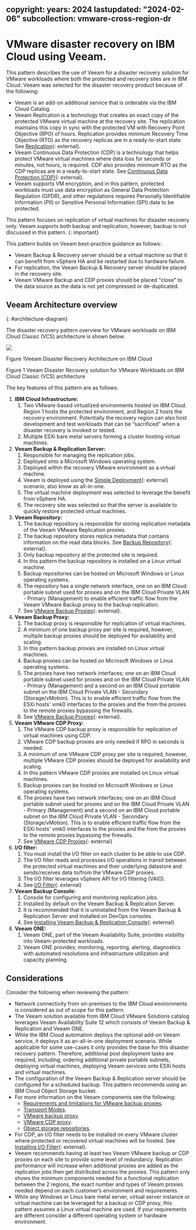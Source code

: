 ## copyright: years: 2024 lastupdated: "2024-02-06" subcollection: vmware-cross-region-dr

# VMware disaster recovery on IBM Cloud using Veeam.

This pattern describes the use of Veeam for a disaster recovery solution for VMware workloads where both the protected and recovery sites are in IBM Cloud. Veeam was selected for the disaster recovery product because of the following:

-   Veeam is an add-on additional service that is orderable via the IBM Cloud Catalog.
-   Veeam Replication is a technology that creates an exact copy of the protected VMware virtual machine at the recovery site. The replication maintains this copy in sync with the protected VM with Recovery Point Objective (RPO) of hours. Replication provides minimum Recovery Time Objective (RTO) as the recovery replicas are in a ready-to-start state. See [Replication](https://helpcenter.veeam.com/docs/backup/vsphere/replication.html?ver=120){: external}.
-   Veeam Continuous Data Protection (CDP) is a technology that helps protect VMware virtual machines where data loss for seconds or minutes, not hours, is required. CDP also provides minimum RTO as the CDP replicas are in a ready-to-start state. See [Continuous Data Protection (CDP)](https://helpcenter.veeam.com/docs/backup/vsphere/cdp_replication.html?ver=120){: external}.
-   Veeam supports VM encryption, and in this pattern, protected workloads must use data encryption as General Data Protection Regulation (GPDR), and other regulations requires Personally Identifiable Information (PII) or Sensitive Personal Information (SPI) data to be protected.

This pattern focuses on replication of virtual machines for disaster recovery only. Veeam supports both backup and replication, however, backup is not discussed in this pattern. {: important}

This pattern builds on Veeam best-practice guidance as follows:

-   Veeam Backup & Recovery server should be a virtual machine so that it can benefit from vSphere HA and be restarted due to hardware failure.
-   For replication, the Veeam Backup & Recovery server should be placed in the recovery site.
-   Veeam VMware Backup and CDP proxies should be placed "close" to the data source as the data is not yet compressed or de-duplicated.

## Veeam Architecture overview

{: \#architecture-diagram}

The disaster recovery pattern overview for VMware workloads on IBM Cloud Classic (VCS) architecture is shown below.

![](image/VCS_Veeam_cross_region.drawio.svg)

Figure 1Veeam Disaster Recovery Architecture on IBM Cloud

Figure 1 Veeam Disaster Recovery solution for VMware Workloads on IBM Cloud Classic (VCS) architecture

The key features of this pattern are as follows:

1.  **IBM Cloud Infrastructure:**
    1.  Two VMware-based virtualized environments hosted on IBM Cloud. Region 1 hosts the protected environment, and Region 2 hosts the recovery environment. Potentially the recovery region can also host development and test workloads that can be “sacrificed” when a disaster recovery is invoked or tested.
    2.  Multiple ESXi bare metal servers forming a cluster hosting virtual machines.
2.  **Veeam Backup & Replication Server:**
    1.  Responsible for managing the replication jobs.
    2.  Deployed onto a Microsoft Windows operating system.
    3.  Deployed within the recovery VMware environment as a virtual machine.
    4.  Veeam is deployed using the [Simple Deployment](https://helpcenter.veeam.com/docs/backup/vsphere/simple.html?ver=120){: external} scenario, also know as all-in-one.
    5.  The virtual machine deployment was selected to leverage the benefit from vSphere HA.
    6.  The recovery site was selected so that the server is available to quickly restore protected virtual machines.
3.  **Veeam Repository:**
    1.  The backup repository is responsible for storing replication metadata of the Veeam VMware Replication proxies.
    2.  The backup repository stores replica metadata that contains information on the read data blocks. See [Backup Repository](https://helpcenter.veeam.com/docs/backup/vsphere/replication_components.html?ver=120#backup-repository){: external}.
    3.  Only backup repository at the protected site is required.
    4.  In this pattern the backup repository is installed on a Linux virtual machine.
    5.  Backup repositories can be hosted on Microsoft Windows or Linux operating systems.
    6.  The repository has a single network interface, one on an IBM Cloud portable subnet used for proxies and on the IBM Cloud Private VLAN - Primary (Management) to enable efficient traffic flow from the Veeam VMware Backup proxy to the backup replication.
    7.  See [VMware Backup Proxies](https://helpcenter.veeam.com/docs/backup/vsphere/backup_proxy.html?ver=120){: external}.
4.  **Veeam Backup Proxy:**
    1.  The backup proxy is responsible for replication of virtual machines.
    2.  A minimum of one backup proxy per site is required, however, multiple backup proxies should be deployed for availability and scaling.
    3.  In this pattern backup proxies are installed on Linux virtual machines.
    4.  Backup proxies can be hosted on Microsoft Windows or Linux operating systems.
    5.  The proxies have two network interfaces; one on an IBM Cloud portable subnet used for proxies and on the IBM Cloud Private VLAN - Primary (Management) and a second on an IBM Cloud portable subnet on the IBM Cloud Private VLAN - Secondary (Storage/vMotion). This is to enable efficient traffic flow from the ESXi hosts' vmk0 interfaces to the proxies and the from the proxies to the remote proxies bypassing the firewalls.
    6.  See [VMware Backup Proxies](https://helpcenter.veeam.com/docs/backup/vsphere/backup_proxy.html?ver=120){: external}.
5.  **Veeam VMware CDP Proxy:**
    1.  The VMware CDP backup proxy is responsible for replication of virtual machines using CDP.
    2.  VMware CDP backup proxies are only needed if RPO in seconds is needed.
    3.  A minimum of one VMware CDP proxy per site is required, however, multiple VMware CDP proxies should be deployed for availability and scaling.
    4.  In this pattern VMware CDP proxies are installed on Linux virtual machines.
    5.  Backup proxies can be hosted on Microsoft Windows or Linux operating systems.
    6.  The proxies have two network interfaces; one on an IBM Cloud portable subnet used for proxies and on the IBM Cloud Private VLAN - Primary (Management) and a second on an IBM Cloud portable subnet on the IBM Cloud Private VLAN - Secondary (Storage/vMotion). This is to enable efficient traffic flow from the ESXi hosts' vmk0 interfaces to the proxies and the from the proxies to the remote proxies bypassing the firewalls.
    7.  See [VMware CDP Proxies](https://helpcenter.veeam.com/docs/backup/vsphere/cdp_proxy.html?ver=120){: external}
6.  **I/O filter:**
    1.  You must install the I/O filter on each cluster to be able to use CDP.
    2.  The I/O filter reads and processes I/O operations in transit between the protected virtual machines and their underlying datastore and sends/receives data to/from the VMware CDP proxies.
    3.  The I/O filter leverages vSphere API for I/O filtering (VAIO).
    4.  See [I/O Filter](https://helpcenter.veeam.com/docs/backup/vsphere/cdp_io_filter_install.html?ver=120){: external}
7.  **Veeam Backup Console:**
    1.  Console for configuring and monitoring replication jobs.
    2.  Installed by default on the Veeam Backup & Replication Server.
    3.  It is recommended that it is uninstalled from the Veeam Backup & Replication Server and installed on DevOps consoles.
    4.  See [Installing Veeam Backup & Replication Console](https://helpcenter.veeam.com/docs/backup/vsphere/install_console.html?ver=120){: external}
8.  **Veeam ONE:**
    1.  Veeam ONE, part of the Veeam Availability Suite, provides visibility into Veeam-protected workloads.
    2.  Veeam ONE provides; monitoring, reporting, alerting, diagnostics with automated resolutions and infrastructure utilization and capacity planning.

## Considerations

Consider the following when reviewing the pattern:

-   Network connectivity from on-premises to the IBM Cloud environments is considered as out of scope for this pattern.
-   The Veeam solution available from IBM Cloud VMware Solutions catalog leverages Veeam Availability Suite 12 which consists of Veeam Backup & Replication and Veeam ONE.
-   While the IBM Cloud automation deploys the optional add-on Veeam service, it deploys it as an-all-in-one deployment scenario. While applicable for some use-cases it only provides the base for this disaster recovery pattern. Therefore, additional post deployment tasks are required, including; ordering additional private portable subnets, deploying virtual machines, deploying Veeam services onto ESXi hosts and virtual machines.
-   The configuration of the Veeam Backup & Replication server should be configured for a scheduled backup. This pattern recommends using an IBM Cloud Object Storage bucket.
-   For more information on the Veeam components see the following:
    -   [Requirements and limitations for VMware backup proxies](file:////docs/vmwaresolutions%3ftopic=vmwaresolutions-veeam_proxies_req).
    -   [Transport Modes](file:////docs/vmwaresolutions%3ftopic=vmwaresolutions-veeam_proxies_transp_modes).
    -   [VMware backup proxy](file:////docs/vmwaresolutions%3ftopic=vmwaresolutions-veeam_proxies_vmware_backup_proxy).
    -   [VMware CDP proxy](file:////docs/vmwaresolutions%3ftopic=vmwaresolutions-veeam_proxies_vmware_cdp_proxy).
    -   [Object storage repositories](file:////docs/vmwaresolutions%3ftopic=vmwaresolutions-veeam_repo_obj_storage).
-   For CDP, an I/O filter needs to be installed on every VMware cluster where protected or recovered virtual machines will be hosted. See [Installing I/O Filter](https://helpcenter.veeam.com/docs/backup/vsphere/cdp_io_filter_install.html?ver=120){: external}.
-   Veeam recommends having at least two Veeam VMware backup or CDP proxies on each site to provide some level of redundancy. Replication performance will increase when additional proxies are added as the replication jobs then get distributed across the proxies. This pattern only shows the minimum components needed for a functional replication between the 2 regions, the exact number and types of Veeam proxies needed depend on each customer’s environment and requirements.
-   While any Windows or Linux bare metal server, virtual server instance or virtual machine can be leveraged for a backup or CDP proxy, this pattern assumes a Linux virtual machine are used. If your requirements are different consider a different operating system or hardware environment.
